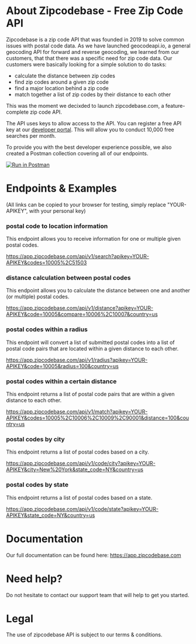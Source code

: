 # About Zipcodebase - Free Zip Code API
Zipcodebase is a zip code API that was founded in 2019 to solve common issues with postal code data. As we have launched geocodeapi.io, a general geocoding API for forward and reverse geocoding, we learned from our customers, that that there was a specific need for zip code data. Our customers were basically looking for a simple solution to do tasks: 

* calculate the distance between zip codes
* find zip codes around a given zip code
* find a major location behind a zip code
* match together a list of zip codes by their distance to each other

This was the moment we decixded to launch zipcodebase.com, a feature-complete zip code API. 

The API uses keys to allow access to the API. You can register a free API key at our [developer portal](https://app.zipcodebase.com/register?plan=free). This will allow you to conduct 10,000 free searches per month. 

To provide you with the best developer experience possible, we also created a Postman collection covering all of our endpoints.

[![Run in Postman](https://run.pstmn.io/button.svg)](https://app.getpostman.com/run-collection/e246ef619b9cb7c147d1)

# Endpoints &amp; Examples
(All links can be copied to your browser for testing, simply replace "YOUR-APIKEY", with your personal key)

### postal code to location information
This endpoint allows you to receive information for one or multiple given postal codes.

https://app.zipcodebase.com/api/v1/search?apikey=YOUR-APIKEY&codes=10005%2C51503

### distance calculation between postal codes
This endpoint allows you to calculate the distance between one and another (or multiple) postal codes.

https://app.zipcodebase.com/api/v1/distance?apikey=YOUR-APIKEY&code=10005&compare=10006%2C10007&country=us

### postal codes within a radius
This endpoint will convert a list of submitted postal codes into a list of postal code pairs that are located within a given distance to each other.

https://app.zipcodebase.com/api/v1/radius?apikey=YOUR-APIKEY&code=10005&radius=100&country=us

### postal codes within a certain distance
This endpoint returns a list of postal code pairs that are within a given distance to each other.

https://app.zipcodebase.com/api/v1/match?apikey=YOUR-APIKEY&codes=10005%2C10006%2C10009%2C90001&distance=100&country=us

### postal codes by city
This endpoint returns a list of postal codes based on a city.

https://app.zipcodebase.com/api/v1/code/city?apikey=YOUR-APIKEY&city=New%20York&state_code=NY&country=us

### postal codes by state
This endpoint returns a list of postal codes based on a state.

https://app.zipcodebase.com/api/v1/code/state?apikey=YOUR-APIKEY&state_code=NY&country=us


# Documentation
Our full documentation can be found here: https://app.zipcodebase.com

# Need help?
Do not hesitate to contact our support team that will help to get you started.

# Legal
The use of zipcodebase API is subject to our terms & conditions.
